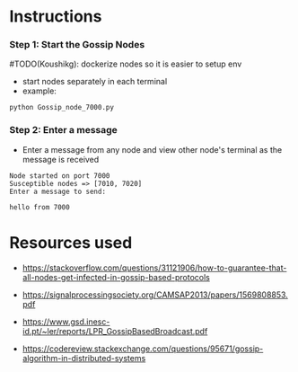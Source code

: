 # Instructions

### Step 1: Start the Gossip Nodes
#TODO(Koushikg): dockerize nodes so it is easier to setup env
* start nodes separately in each terminal
* example: 

```shell
python Gossip_node_7000.py
```
### Step 2: Enter a message
* Enter a message from any node and view other node's terminal as the message is received
```shell
Node started on port 7000
Susceptible nodes => [7010, 7020]
Enter a message to send:

hello from 7000
```
# Resources used

* https://stackoverflow.com/questions/31121906/how-to-guarantee-that-all-nodes-get-infected-in-gossip-based-protocols

* https://signalprocessingsociety.org/CAMSAP2013/papers/1569808853.pdf

* https://www.gsd.inesc-id.pt/~ler/reports/LPR_GossipBasedBroadcast.pdf

* https://codereview.stackexchange.com/questions/95671/gossip-algorithm-in-distributed-systems


